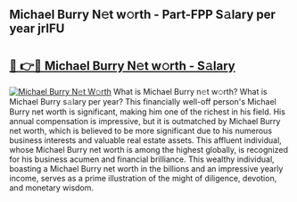 ## Michael Burry N𝚎t w𝚘rth - Part-FPP S𝚊lary per year jrIFU

# <h2><a href="http://gc58xn.nevu.top/?p=Michael+Burry">🔗 👉🔴 Michael Burry N𝚎t w𝚘rth - S𝚊lary</a></h2>

[![Michael Burry N𝚎t W𝚘rth](https://i.imgur.com/Oavwk0R.jpeg)](http://gc58xn.nevu.top/?p=Michael+Burry)
What is Michael Burry n𝚎t w𝚘rth? What is Michael Burry s𝚊lary per year?
This financially well-off person's Michael Burry net worth is significant, making him one of the richest in his field. His annual compensation is impressive, but it is outmatched by Michael Burry net worth, which is believed to be more significant due to his numerous business interests and valuable real estate assets. This affluent individual, whose Michael Burry net worth is among the highest globally, is recognized for his business acumen and financial brilliance. This wealthy individual, boasting a Michael Burry net worth in the billions and an impressive yearly income, serves as a prime illustration of the might of diligence, devotion, and monetary wisdom.
